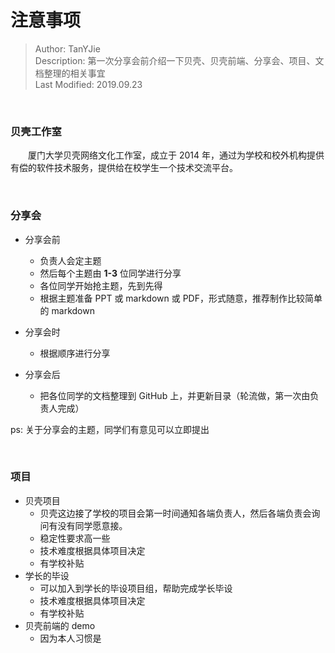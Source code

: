 # 注意事项
> Author: TanYJie  
> Description: 第一次分享会前介绍一下贝壳、贝壳前端、分享会、项目、文档整理的相关事宜  
> Last Modified: 2019.09.23


<br>

### 贝壳工作室
&emsp;&emsp;厦门大学贝壳网络文化工作室，成立于 2014 年，通过为学校和校外机构提供有偿的软件技术服务，提供给在校学生一个技术交流平台。
  

<br>


### 分享会
* 分享会前
  * 负责人会定主题
  * 然后每个主题由 **1-3** 位同学进行分享
  * 各位同学开始抢主题，先到先得
  * 根据主题准备 PPT 或 markdown 或 PDF，形式随意，推荐制作比较简单的 markdown
  
* 分享会时
  * 根据顺序进行分享
  
* 分享会后
  * 把各位同学的文档整理到 GitHub 上，并更新目录（轮流做，第一次由负责人完成）

ps: 关于分享会的主题，同学们有意见可以立即提出

<br>

### 项目
* 贝壳项目
  * 贝壳这边接了学校的项目会第一时间通知各端负责人，然后各端负责会询问有没有同学愿意接。
  * 稳定性要求高一些
  * 技术难度根据具体项目决定
  * 有学校补贴
* 学长的毕设
  * 可以加入到学长的毕设项目组，帮助完成学长毕设
  * 技术难度根据具体项目决定
  * 有学校补贴
* 贝壳前端的 demo
  * 因为本人习惯是
